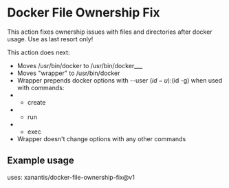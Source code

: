 # Docker File Ownership Fix

This action fixes ownership issues with files and directories after docker usage. Use as last resort only!

This action does next:

- Moves /usr/bin/docker to /usr/bin/docker\_\_\_
- Moves "wrapper" to /usr/bin/docker
- Wrapper prepends docker options with --user $(id -u):$(id -g) when used with commands:
- - create
- - run
- - exec
- Wrapper doesn't change options with any other commands

## Example usage

uses: xanantis/docker-file-ownership-fix@v1

